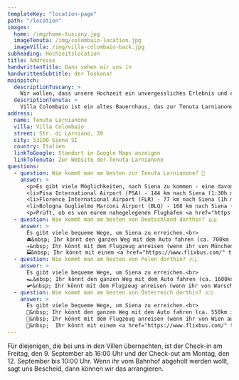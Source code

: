 ```yaml
---
templateKey: "location-page"
path: "/location"
images:
  home: /img/home-tuscany.jpg
  imageTenuta: /img/colombaio-location.jpg
  imageVilla: /img/villa-colombaio-back.jpg
subheading: Hochzeitslocation
title: Addresse
handwrittenTitle: Dann sehen wir uns in
handwrittenSubtitle: der Toskana!
mainpitch:
  descriptionTuscany: >
    Wir wollen, dass unsere Hochzeit ein unvergessliches Erlebnis und eine Möglichkeit für ein großartiges Abenteuer wird, nicht nur für uns, sondern auch für alle anderen Gäste. Und welcher Ort wäre dafür besser geeignet als die sanften Hügel der Toskana? 🌞
  descriptionTenuta: >
    Villa Colombaio ist ein altes Bauernhaus, das zur Tenuta Larnianone gehört. Es liegt inmitten der Natur, umgeben von Weinbergen, Olivenhainen und Zypressen, mit Blick auf die Stadt Siena. Wir haben uns nicht nur in diesen Ort verliebt, weil er so schön und authentisch ist, sondern auch, weil er eine Geschichte hat. Es gehört seit den 1930er Jahren einer italienischen Familie, die die Natur, die Umwelt und die Traditionen pflegt. 🛵
address:
  name: Tenuta Larnianone
  villa: Villa Colombaio
  street: Str. di Larniano, 39
  city: 53100 Siena SI
  country: Italien
  linkToGoogle: Standort in Google Maps anzeigen
  linkToTenuta: Zur Website der Tenuta Larnianone
questions:
  - question: Wie kommt man am besten zur Tenuta Larnianone? 🍇
    answer: >
      <p>Es gibt viele Möglichkeiten, nach Siena zu kommen - eine davon ist die Anreise mit dem Auto. Wenn ihr allerdings keine Zeit oder Lust habt, die ganze Strecke zu fahren, könnt ihr einen Flug zu einem der folgenden Flughäfen buchen und dann ein Auto mieten, den Zug oder den Bus nehmen:</p><br />
      <li>Pisa International Airport (PSA) - 144 km nach Siena (1:30h mit dem Auto / 2h mit dem Zug / 2:10h mit dem Bus)</li>
      <li>Florence International Airport (FLR) - 77 km nach Siena (1h mit dem Auto / 1:40h mit dem Zug / 1h mit dem Bus)</li>
      <li>Bologna Guglielmo Marconi Airport (BLQ) - 168 km nach Siena (1:40h mit dem Auto / 2:30h mit dem Zug / 2:15h mit dem Bus)</li><br />
      <p>Prüft, ob es von eurem nahegelegenen Flughafen <a href="https://www.ryanair.com/gb/en" target="_blank">Ryanair-Flüge</a> , und schaut auch, ob <a href="https://www.blablacar.co.uk" target="_blank">BlaBlaCar</a> von eurer Ankunftsstadt nach Siena fährt. Auch <a href="https://www.flixbus.com/" target="_blank">Flixbus</a> oder <a href="https://www.omio.com/" target="_blank">Omio</a> haben immer tolle Optionen und Angebote. Schauen Sie außerdem in unserer <a href="https://www.facebook.com/groups/1435542876905661" target="_blank">Facebook-Gruppe</a> nach, um einen Reisepartner oder eine Person für eine gemeinsame Fahrt zu finden, oder frag in unserer <a href="https://chat.whatsapp.com/Ki9UIoFYvB8EY1i9PckzsA" target="_blank">WhatsApp-Gruppe</a>, ob jemand einen freien Platz hat. Gruppenreisen machen immer mehr Spaß, also nutzt die Vorteile unserer Hochzeit im Ausland. 🥰</p>
  - question: Wie kommt man am besten von Deutschland dorthin? 🇩🇪
    answer: >
      Es gibt viele bequeme Wege, um Siena zu erreichen.<br>
      🚘&nbsp; Ihr könnt den ganzen Weg mit dem Auto fahren (ca. 700km in eine Richtung) und auf dem Weg dorthin Orte wie den Gardasee, Bologna oder Florenz entdecken. Es ist auch eine bequeme Art, flexibel zu sein und durch die Toskana zu fahren, um andere schöne Städte in der Nähe zu sehen, wie San Gimignano oder Pienza.<br>
      ✈️&nbsp; Ihr könnt mit dem Flugzeug anreisen (wenn ihr von München fliegt, gibt es eine bequeme und günstige <a href="https://www.ryanair.com/" target="_blank"> Ryanair-Verbindung</a> von Memmingen nach Pisa, mit Flügen am Freitag- und Montagabend). Von dort aus könnt ihr entweder ein Auto mieten, einen <a href="https://www.flixbus.com/" target="_blank">FlixBus</a> oder einen Zug (<a href="https://www.omio.com/" target="_blank">www.omio.com</a>) nach Siena nehmen.<br>
      🚍&nbsp; Ihr könnt mit einem <a href="https://www.flixbus.com/" target="_blank">Flixbus</a> bis nach Siena fahren.
  - question: Wie kommt man am besten von Polen dorthin? 🇵🇱
    answer: >
      Es gibt viele bequeme Wege, um Siena zu erreichen.<br>
      🏎️&nbsp; Ihr könnt den ganzen Weg mit dem Auto fahren (ca. 1600km in eine Richtung) und auf dem Weg dorthin Orte wie Wien, Venedig, Bologna oder Florenz entdecken. Es ist auch eine bequeme Art, flexibel zu sein und durch die Toskana zu fahren, um andere schöne Städte in der Nähe zu sehen, wie San Gimignano oder Pienza.<br>
      🛩️&nbsp; Ihr könnt mit dem Flugzeug anreisen (wenn ihr von Warschau fliegt, gibt es eine bequeme und günstige Verbindung nach Bologna mit <a href="https://www.ryanair.com/" target="_blank">Ryanair</a> von Modlin dienstags und donnerstags bis sonntags und mit <a href="https://www.wizzair.com/" target="_blank">WizzAir</a> von Chopin dienstags, donnerstags und samstags. Von dort aus können Sie entweder ein Auto mieten, einen <a href="https://www.flixbus.com/" target="_blank">FlixBus</a> oder den Zug (<a href="https://www.omio.com/" target="_blank">www.omio.com</a>) nach Siena nehmen.
  - question: Wie kommt man am besten von Österreich dorthin? 🇦🇹
    answer: >
      Es gibt viele bequeme Wege, um Siena zu erreichen.<br>
      🚜&nbsp; Ihr könnt den ganzen Weg mit dem Auto fahren (ca. 550km in eine Richtung) und auf dem Weg dorthin Orte wie Venedig, Bologna oder Florenz entdecken. Es ist auch eine bequeme Art, flexibel zu sein und durch die Toskana zu fahren, um andere schöne Städte in der Nähe zu sehen, wie San Gimignano oder Pienza.
      🚁&nbsp; Ihr könnt mit dem Flugzeug anreisen (wenn ihr von Wien aus fliegt, gibt es montags bis mittwochs und freitags eine günstige <a href="https://www.ryanair.com/" target="_blank">Ryanair-Verbindung</a> von Wien nach Bologna).<br>
      🚌&nbsp;  Ihr könnt mit einem <a href="https://www.flixbus.com/" target="_blank">Flixbus</a> bis nach Siena fahren.
---
```


Für diejenigen, die bei uns in den Villen übernachten, ist der Check-in am Freitag, den 9. September ab 16:00 Uhr und der Check-out am Montag, den 12. September bis 10:00 Uhr. Wenn ihr vom Bahnhof abgeholt werden wollt, sagt uns Bescheid, dann können wir das arrangieren.
